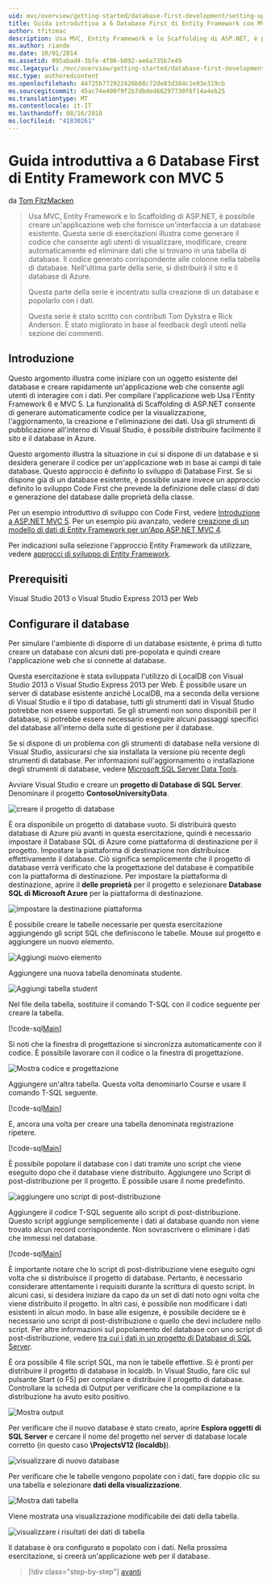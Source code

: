 ```yaml
---
uid: mvc/overview/getting-started/database-first-development/setting-up-database
title: Guida introduttiva a 6 Database First di Entity Framework con MVC 5 | Microsoft Docs
author: tfitzmac
description: Usa MVC, Entity Framework e lo Scaffolding di ASP.NET, è possibile creare un'applicazione web che fornisce un'interfaccia a un database esistente. Questa esercitazione seri...
ms.author: riande
ms.date: 10/01/2014
ms.assetid: 095abad4-3bfe-4f06-b092-ae6a735b7e49
msc.legacyurl: /mvc/overview/getting-started/database-first-development/setting-up-database
msc.type: authoredcontent
ms.openlocfilehash: 44725b772922426b08c72de83d384c1e03e319cb
ms.sourcegitcommit: 45ac74e400f9f2b7dbded66297730f6f14a4eb25
ms.translationtype: MT
ms.contentlocale: it-IT
ms.lasthandoff: 08/16/2018
ms.locfileid: "41830261"
---
```

<a name="getting-started-with-entity-framework-6-database-first-using-mvc-5"></a>Guida introduttiva a 6 Database First di Entity Framework con MVC 5
====================
da [Tom FitzMacken](https://github.com/tfitzmac)

> Usa MVC, Entity Framework e lo Scaffolding di ASP.NET, è possibile creare un'applicazione web che fornisce un'interfaccia a un database esistente. Questa serie di esercitazioni illustra come generare il codice che consente agli utenti di visualizzare, modificare, creare automaticamente ed eliminare dati che si trovano in una tabella di database. Il codice generato corrispondente alle colonne nella tabella di database. Nell'ultima parte della serie, si distribuirà il sito e il database di Azure.
> 
> Questa parte della serie è incentrato sulla creazione di un database e popolarlo con i dati.
> 
> Questa serie è stato scritto con contributi Tom Dykstra e Rick Anderson. È stato migliorato in base al feedback degli utenti nella sezione dei commenti.


## <a name="introduction"></a>Introduzione

Questo argomento illustra come iniziare con un oggetto esistente del database e creare rapidamente un'applicazione web che consente agli utenti di interagire con i dati. Per compilare l'applicazione web Usa l'Entity Framework 6 e MVC 5. La funzionalità di Scaffolding di ASP.NET consente di generare automaticamente codice per la visualizzazione, l'aggiornamento, la creazione e l'eliminazione dei dati. Usa gli strumenti di pubblicazione all'interno di Visual Studio, è possibile distribuire facilmente il sito e il database in Azure.

Questo argomento illustra la situazione in cui si dispone di un database e si desidera generare il codice per un'applicazione web in base ai campi di tale database. Questo approccio è definito lo sviluppo di Database First. Se si dispone già di un database esistente, è possibile usare invece un approccio definito lo sviluppo Code First che prevede la definizione delle classi di dati e generazione del database dalle proprietà della classe.

Per un esempio introduttivo di sviluppo con Code First, vedere [Introduzione a ASP.NET MVC 5](../introduction/getting-started.md). Per un esempio più avanzato, vedere [creazione di un modello di dati di Entity Framework per un'App ASP.NET MVC 4](../getting-started-with-ef-using-mvc/creating-an-entity-framework-data-model-for-an-asp-net-mvc-application.md).

Per indicazioni sulla selezione l'approccio Entity Framework da utilizzare, vedere [approcci di sviluppo di Entity Framework](https://msdn.microsoft.com/library/ms178359.aspx#dbfmfcf).

## <a name="prerequisites"></a>Prerequisiti

Visual Studio 2013 o Visual Studio Express 2013 per Web

## <a name="set-up-the-database"></a>Configurare il database

Per simulare l'ambiente di disporre di un database esistente, è prima di tutto creare un database con alcuni dati pre-popolata e quindi creare l'applicazione web che si connette al database.

Questa esercitazione è stata sviluppata l'utilizzo di LocalDB con Visual Studio 2013 o Visual Studio Express 2013 per Web. È possibile usare un server di database esistente anziché LocalDB, ma a seconda della versione di Visual Studio e il tipo di database, tutti gli strumenti dati in Visual Studio potrebbe non essere supportati. Se gli strumenti non sono disponibili per il database, si potrebbe essere necessario eseguire alcuni passaggi specifici del database all'interno della suite di gestione per il database.

Se si dispone di un problema con gli strumenti di database nella versione di Visual Studio, assicurarsi che sia installata la versione più recente degli strumenti di database. Per informazioni sull'aggiornamento o installazione degli strumenti di database, vedere [Microsoft SQL Server Data Tools](https://msdn.microsoft.com/data/hh297027).

Avviare Visual Studio e creare un **progetto di Database di SQL Server**. Denominare il progetto **ContosoUniversityData**.

![creare il progetto di database](setting-up-database/_static/image1.png)

È ora disponibile un progetto di database vuoto. Si distribuirà questo database di Azure più avanti in questa esercitazione, quindi è necessario impostare il Database SQL di Azure come piattaforma di destinazione per il progetto. Impostare la piattaforma di destinazione non distribuisce effettivamente il database. Ciò significa semplicemente che il progetto di database verrà verificato che la progettazione del database è compatibile con la piattaforma di destinazione. Per impostare la piattaforma di destinazione, aprire il **delle proprietà** per il progetto e selezionare **Database SQL di Microsoft Azure** per la piattaforma di destinazione.

![impostare la destinazione piattaforma](setting-up-database/_static/image2.png)

È possibile creare le tabelle necessarie per questa esercitazione aggiungendo gli script SQL che definiscono le tabelle. Mouse sul progetto e aggiungere un nuovo elemento.

![Aggiungi nuovo elemento](setting-up-database/_static/image3.png)

Aggiungere una nuova tabella denominata studente.

![Aggiungi tabella student](setting-up-database/_static/image4.png)

Nel file della tabella, sostituire il comando T-SQL con il codice seguente per creare la tabella.

[!code-sql[Main](setting-up-database/samples/sample1.sql)]

Si noti che la finestra di progettazione si sincronizza automaticamente con il codice. È possibile lavorare con il codice o la finestra di progettazione.

![Mostra codice e progettazione](setting-up-database/_static/image5.png)

Aggiungere un'altra tabella. Questa volta denominarlo Course e usare il comando T-SQL seguente.

[!code-sql[Main](setting-up-database/samples/sample2.sql)]

E, ancora una volta per creare una tabella denominata registrazione ripetere.

[!code-sql[Main](setting-up-database/samples/sample3.sql)]

È possibile popolare il database con i dati tramite uno script che viene eseguito dopo che il database viene distribuito. Aggiungere uno Script di post-distribuzione per il progetto. È possibile usare il nome predefinito.

![aggiungere uno script di post-distribuzione](setting-up-database/_static/image6.png)

Aggiungere il codice T-SQL seguente allo script di post-distribuzione. Questo script aggiunge semplicemente i dati al database quando non viene trovato alcun record corrispondente. Non sovrascrivere o eliminare i dati che immessi nel database.

[!code-sql[Main](setting-up-database/samples/sample4.sql)]

È importante notare che lo script di post-distribuzione viene eseguito ogni volta che si distribuisce il progetto di database. Pertanto, è necessario considerare attentamente i requisiti durante la scrittura di questo script. In alcuni casi, si desidera iniziare da capo da un set di dati noto ogni volta che viene distribuito il progetto. In altri casi, è possibile non modificare i dati esistenti in alcun modo. In base alle esigenze, è possibile decidere se è necessario uno script di post-distribuzione o quello che devi includere nello script. Per altre informazioni sul popolamento del database con uno script di post-distribuzione, vedere [tra cui i dati in un progetto di Database di SQL Server](https://blogs.msdn.com/b/ssdt/archive/2012/02/02/including-data-in-an-sql-server-database-project.aspx).

È ora possibile 4 file script SQL, ma non le tabelle effettive. Si è pronti per distribuire il progetto di database in localdb. In Visual Studio, fare clic sul pulsante Start (o F5) per compilare e distribuire il progetto di database. Controllare la scheda di Output per verificare che la compilazione e la distribuzione ha avuto esito positivo.

![Mostra output](setting-up-database/_static/image7.png)

Per verificare che il nuovo database è stato creato, aprire **Esplora oggetti di SQL Server** e cercare il nome del progetto nel server di database locale corretto (in questo caso **\ProjectsV12 (localdb)**).

![visualizzare di nuovo database](setting-up-database/_static/image8.png)

Per verificare che le tabelle vengono popolate con i dati, fare doppio clic su una tabella e selezionare **dati della visualizzazione**.

![Mostra dati tabella](setting-up-database/_static/image9.png)

Viene mostrata una visualizzazione modificabile dei dati della tabella.

![visualizzare i risultati dei dati di tabella](setting-up-database/_static/image10.png)

Il database è ora configurato e popolato con i dati. Nella prossima esercitazione, si creerà un'applicazione web per il database.

> [!div class="step-by-step"]
> [avanti](creating-the-web-application.md)
